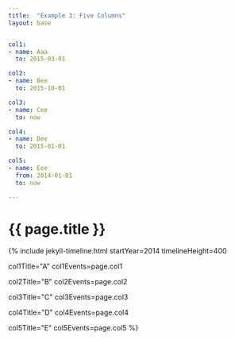```yaml
---
title:  "Example 3: Five Columns"
layout: base


col1:
- name: Aaa
  to: 2015-03-01

col2:
- name: Bee
  to: 2015-10-01

col3:
- name: Cee
  to: now

col4:
- name: Dee
  to: 2015-01-01

col5:
- name: Eee
  from: 2014-01-01
  to: now

---
```


# {{ page.title }}

{% include jekyll-timeline.html
   startYear=2014
   timelineHeight=400

   col1Title="A"
   col1Events=page.col1

   col2Title="B"
   col2Events=page.col2

   col3Title="C"
   col3Events=page.col3

   col4Title="D"
   col4Events=page.col4

   col5Title="E"
   col5Events=page.col5
%}
